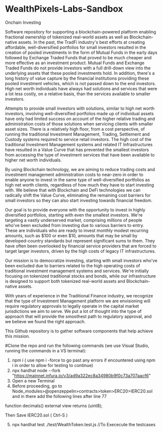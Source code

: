 # WealthPixels-Labs-Sandbox
Onchain Investing

Software repository for supporting a blockchain-powered platform enabling fractional ownership of tokenized real-world assets as well as Blockchain-native assets. In the past, the TradFi industry's best efforts at creating affordable, well-diversified portfolios for small investors resulted in the creation of pooled investments in the form of Mutual Funds in the early days followed by Exchange Traded Funds that proved to be much cheaper and more effective as an investment product. Mutual Funds and Exchange Traded Funds do not provide investors with a full drill-down view into the underlying assets that these pooled investments hold. In addition, there's a long history of value capture by the financial institutions providing these pooled investment vehicles, which is not passed down to the end investors. High net worth individuals have always had solutions and services that were a lot less costly, on a relative basis, than the services available to smaller investors.

Attempts to provide small investors with solutions, similar to high net worth investors, involving well-diversified portfolios made up of individual assets have only had limited success on account of the higher relative trading and administration costs of those solutions when servicing clients with smaller asset sizes. There is a relatively high floor, from a cost perspective, of running the traditional Investment Management, Trading, Settlement and Custody systems required to service retail investors. The high cost of the traditional Investment Management systems and related IT Infrastructures have resulted in a Value Curve that has prevented the smallest investors from accessing the type of investment services that have been available to higher net worth individuals.

By using Blockchain technology, we are aiming to reduce trading costs and investment management administration costs to near-zero in order to enable anyone to invest in the same type of well-diversified portfolios as high net worth clients, regardless of how much they have to start investing with. We believe that with Blockchain and DeFi technologies we can radically shift the Value Curve, eliminating the remaining cost barriers for small investors so they can also start investing towards financial freedom.

Our goal is to provide everyone with the opportunity to invest in highly diversified portfolios, starting with even the smallest investors. We're targeting a vastly underserved market, comprising millions of people who've been excluded from investing due to various barriers to entry. These are individuals who are ready to invest monthly modest recurring amounts, such as $100 or even $10, amounts that may be small by developed-country standards but represent significant sums to them. They have often been overlooked by financial service providers that are forced to target larger investors, driven by the high costs of legacy IT infrastructures.

Our mission is to democratize investing, starting with small investors who've been excluded due to barriers related to the high operating costs of traditional investment management systems and services. We're initially focusing on tokenized traditional stocks and bonds, while our infrastructure is designed to support both tokenized real-world assets and Blockchain-native assets.

With years of experience in the Traditional Finance industry, we recognize that the type of Investment Management platform we are envisioning will require regulatory approvals to legally operate in the capital market jurisdictions we aim to serve. We put a lot of thought into the type of approach that will provide the smoothest path to regulatory approval, and we believe we found the right approach.

This Github repository is to gather software components that help achieve this mission.


#Clone the repo and run the following commands (we use Visual Studio, running the commands in a VS terminal):
1. npm i  ( use   npm i -force    to go past any errors if encountered using   npm i   in order to allow for testing to continue)
2. npx hardhat node --fork "https://mainnet.infura.io/v3/ad9a322ec8a34980b9f0c73a707aacf6"
3. Open a new Terminal
4. Before proceeding, go to Node_modules>@openzeppelin>contracts>token>ERC20>IERC20.sol  and in there add the following lines after line 77

 function decimals() external view returns (uint8);

Then Save IERC20.sol ( Ctrl-S )


5. npx hardhat test ./test/WealthToken.test.js //To Exececute the testcases
